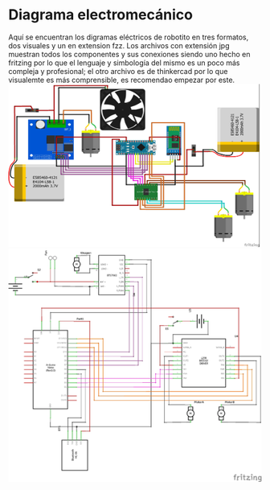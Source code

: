 ﻿# Diagrama electromecánico
 Aquí se encuentran los digramas eléctricos de robotito en tres formatos, dos visuales y un en extension fzz.
 Los archivos con extensión jpg muestran todos los componentes y sus conexiones siendo uno hecho en fritzing por lo que el lenguaje y simbología del mismo es un poco más compleja y profesional; el otro archivo es de thinkercad por lo que visualemte es más comprensible, es recomendao empezar por este.
<img src="breadboard.jpg" width="500" height="324">
<img src="schematic.jpg">
